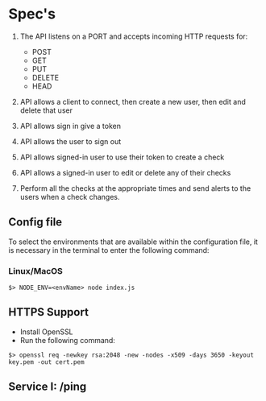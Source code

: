 # Spec's

1. The API listens on a PORT and accepts incoming HTTP
requests for:
    - POST
    - GET
    - PUT
    - DELETE
    - HEAD

2. API allows a client to connect, then create a new user, 
then edit and delete that user 

3. API allows sign in give a token

4. API allows the user to sign out

5. API allows signed-in user to use their token to create a check

6. API allows a signed-in user to edit or delete any of their checks

7. Perform all the checks at the appropriate times and send alerts to the users when a check
changes. 

## Config file

To select the environments that are available within the configuration file, it is necessary in the terminal to enter the following command:

### Linux/MacOS

```
$> NODE_ENV=<envName> node index.js
```

## HTTPS Support

- Install OpenSSL
- Run the following command: 

```
$> openssl req -newkey rsa:2048 -new -nodes -x509 -days 3650 -keyout key.pem -out cert.pem
```

## Service I: /ping